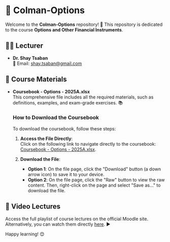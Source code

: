 # 📘 Colman-Options

Welcome to the **Colman-Options** repository! 🎉 This repository is dedicated to the course **Options and Other Financial Instruments**.

## 👨‍🏫 Lecturer

- **Dr. Shay Tsaban**  
  📧 Email: [shay.tsaban@gmail.com](mailto:shay.tsaban@gmail.com)

## 📂 Course Materials

- **Coursebook - Options - 2025A.xlsx**  
  This comprehensive file includes all the required materials, such as definitions, examples, and exam-grade exercises. 📚

  ### How to Download the Coursebook

  To download the coursebook, follow these steps:

  1. **Access the File Directly**:  
     Click on the following link to navigate directly to the coursebook: [Coursebook - Options - 2025A.xlsx](https://github.com/shaytsaban/Colman-Options/blob/main/Coursebook%20-%20Options%20-%202025A.xlsx).

  2. **Download the File**:  
     - **Option 1**: On the file page, click the "Download" button (a down arrow icon) to save it to your device.
     - **Option 2**: On the file page, click the "Raw" button to view the raw content. Then, right-click on the page and select "Save as..." to download the file.

## 🎥 Video Lectures

Access the full playlist of course lectures on the official Moodle site. Alternatively, you can watch them directly [here](https://www.youtube.com/playlist?list=PLdQWatGxaBrO_ujPKMgRucnchSejPb8sr). ▶️

Happy learning! 😊

